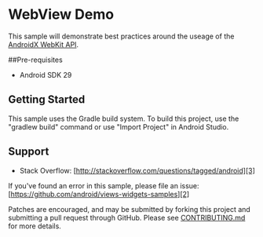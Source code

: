 # WebView Demo

This sample will demonstrate best practices around the useage of the [AndroidX WebKit API][1].

##Pre-requisites

- Android SDK 29

## Getting Started

This sample uses the Gradle build system. To build this project, use the
"gradlew build" command or use "Import Project" in Android Studio.

## Support

- Stack Overflow: [http://stackoverflow.com/questions/tagged/android][3]

If you've found an error in this sample, please file an issue:
[https://github.com/android/views-widgets-samples][2]

Patches are encouraged, and may be submitted by forking this project and
submitting a pull request through GitHub. Please see [CONTRIBUTING.md][4] for more details.

[1]: https://developer.android.com/reference/androidx/webkit/package-summary
[2]: https://github.com/android/views-widgets-samples
[3]: http://stackoverflow.com/questions/tagged/android
[4]: https://github.com/android/views-widgets-samples/blob/master/CONTRIBUTING.md